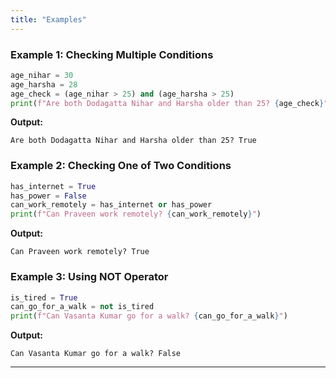 ```yaml
---
title: "Examples"
---
```


### Example 1: Checking Multiple Conditions
```python
age_nihar = 30
age_harsha = 28
age_check = (age_nihar > 25) and (age_harsha > 25)
print(f"Are both Dodagatta Nihar and Harsha older than 25? {age_check}")
```

**Output:**
```
Are both Dodagatta Nihar and Harsha older than 25? True
```

### Example 2: Checking One of Two Conditions
```python
has_internet = True
has_power = False
can_work_remotely = has_internet or has_power
print(f"Can Praveen work remotely? {can_work_remotely}")
```

**Output:**
```
Can Praveen work remotely? True
```

### Example 3: Using NOT Operator
```python
is_tired = True
can_go_for_a_walk = not is_tired
print(f"Can Vasanta Kumar go for a walk? {can_go_for_a_walk}")
```

**Output:**
```
Can Vasanta Kumar go for a walk? False
```

---

